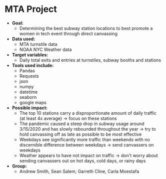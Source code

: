 # MTA Project

* **Goal:** 
  * Determining the best subway station locations to best promote a women in tech event through direct canvassing
* **Data used:**
  * MTA turnstile data
  * NOAA NYC Weather data
* **Target variables:**
  * Daily total exits and entries at turnstiles, subway booths and stations
* **Tools used include:**
  * Pandas
  * Requests
  * json
  * numpy 
  * datetime
  * seaborn
  * google maps
* **Possible impact:**
  * The top 10 stations carry a disproportionate amount of daily traffic (at least 4x average) -> focus on these stations
  * The pandemic caused a steep drop in subway usage around 3/15/2020 and has slowly rebounded throughout the year -> try to hold canvassing off as late as possible to be most effective
  * Weekdays see significantly more traffic than weekends with no discernible difference between weekdays -> send canvassers on weekdays
  * Weather appears to have not impact on traffic -> don't worry about sending canvassers out on hot days, cold days, or rainy days
* **Group:**
  * Andrew Smith, Sean Salem, Garreth Cline, Carla Moestafa

